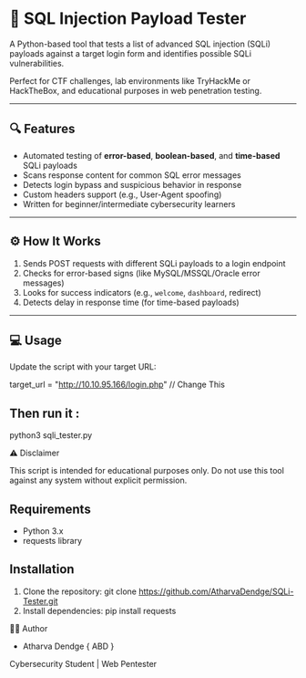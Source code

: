 
# 🧨 SQL Injection Payload Tester

A Python-based tool that tests a list of advanced SQL injection (SQLi) payloads against a target login form and identifies possible SQLi vulnerabilities.

Perfect for CTF challenges, lab environments like TryHackMe or HackTheBox, and educational purposes in web penetration testing.

---

## 🔍 Features

- Automated testing of **error-based**, **boolean-based**, and **time-based** SQLi payloads
- Scans response content for common SQL error messages
- Detects login bypass and suspicious behavior in response
- Custom headers support (e.g., User-Agent spoofing)
- Written for beginner/intermediate cybersecurity learners

---

## ⚙️ How It Works

1. Sends POST requests with different SQLi payloads to a login endpoint
2. Checks for error-based signs (like MySQL/MSSQL/Oracle error messages)
3. Looks for success indicators (e.g., `welcome`, `dashboard`, redirect)
4. Detects delay in response time (for time-based payloads)

---

## 💻 Usage

Update the script with your target URL:

target_url = "http://10.10.95.166/login.php" // Change This

## Then run it : 

python3 sqli_tester.py

⚠️ Disclaimer <br>

This script is intended for educational purposes only.
Do not use this tool against any system without explicit permission.

## Requirements
- Python 3.x
- requests library

## Installation
1. Clone the repository:
   git clone https://github.com/AtharvaDendge/SQLi-Tester.git
2. Install dependencies:
   pip install requests


👨‍💻 Author

- Atharva Dendge { ABD }

Cybersecurity Student | Web Pentester

